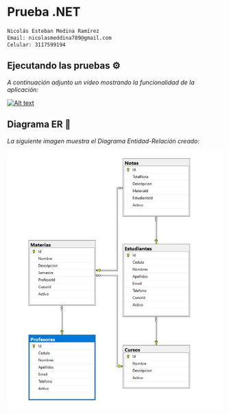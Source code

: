 # Prueba .NET 
```
Nicolás Esteban Medina Ramírez
Email: nicolasmeddina789@gmail.com
Celular: 3117599194
```

## Ejecutando las pruebas ⚙️
_A continuación adjunto un vídeo mostrando la funcionalidad de la aplicación:_

[![Alt text](https://img.youtube.com/vi/MaWwkBLXzrw/0.jpg)](https://youtu.be/MaWwkBLXzrw)

## Diagrama ER 🚀
_La siguiente imagen muestra el Diagrama Entidad-Relación creado:_

![Image text](https://github.com/nmedinaes/TestNET/blob/main/Images/ER.JPG)
